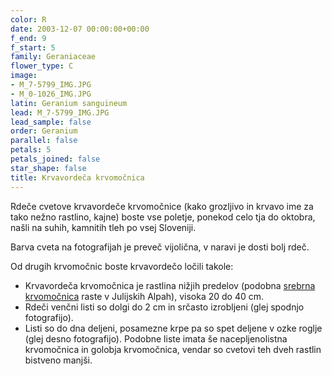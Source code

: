 ```yaml
---
color: R
date: 2003-12-07 00:00:00+00:00
f_end: 9
f_start: 5
family: Geraniaceae
flower_type: C
image:
- M_7-5799_IMG.JPG
- M_0-1026_IMG.JPG
latin: Geranium sanguineum
lead: M_7-5799_IMG.JPG
lead_sample: false
order: Geranium
parallel: false
petals: 5
petals_joined: false
star_shape: false
title: Krvavordeča krvomočnica
---
```

Rdeče cvetove krvavordeče krvomočnice (kako grozljivo in krvavo ime za tako nežno rastlino, kajne) boste vse poletje, ponekod celo tja do oktobra, našli na suhih, kamnitih tleh po vsej Sloveniji.

Barva cveta na fotografijah je preveč vijolična, v naravi je dosti bolj rdeč.

Od drugih krvomočnic boste krvavordečo ločili takole:

-   Krvavordeča krvomočnica je rastlina nižjih predelov (podobna [srebrna krvomočnica](../geraniumargenteum/) raste v Julijskih Alpah), visoka 20 do 40 cm.
-   Rdeči venčni listi so dolgi do 2 cm in srčasto izrobljeni (glej spodnjo fotografijo).
-   Listi so do dna deljeni, posamezne krpe pa so spet deljene v ozke roglje (glej desno fotografijo). Podobne liste imata še nacepljenolistna krvomočnica in golobja krvomočnica, vendar so cvetovi teh dveh rastlin bistveno manjši.

